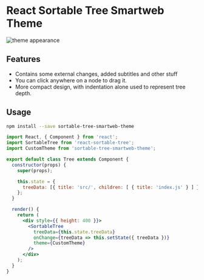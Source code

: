# React Sortable Tree Smartweb Theme
![theme appearance](https://user-images.githubusercontent.com/4413963/32144463-a7de23e0-bcfc-11e7-8054-1a83d561261e.png)
## Features
* Contains some external changes, added subtitles and other stuff
* You can click anywhere on a node to drag it.
* More compact design, with indentation alone used to represent tree depth.

## Usage

```sh
npm install --save sortable-tree-smartweb-theme
```

```jsx
import React, { Component } from 'react';
import SortableTree from 'react-sortable-tree';
import CustomTheme from 'sortable-tree-smartweb-theme';

export default class Tree extends Component {
  constructor(props) {
    super(props);

    this.state = {
      treeData: [{ title: 'src/', children: [ { title: 'index.js' } ] }],
    };
  }

  render() {
    return (
      <div style={{ height: 400 }}>
        <SortableTree
          treeData={this.state.treeData}
          onChange={treeData => this.setState({ treeData })}
          theme={CustomTheme}
        />
      </div>
    );
  }
}
```
